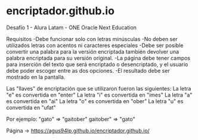 # encriptador.github.io
Desafío 1 - Alura Latam - ONE Oracle Next Education

Requisitos
-Debe funcionar solo con letras minúsculas
-No deben ser utilizados letras con acentos ni caracteres especiales
-Debe ser posible convertir una palabra para la versión encriptada también devolver una palabra encriptada para su versión original.
-La página debe tener campos para inserción del texto que será encriptado o desencriptado, y el usuario debe poder escoger entre as dos opciones.
-El resultado debe ser mostrado en la pantalla.

Las "llaves" de encriptación que se utilizaron fueron las siguientes:
La letra "e" es convertida en "enter" 
La letra "i" es convertida en "imes" 
La letra "a" es convertida en "ai" 
La letra "o" es convertida en "ober" 
La letra "u" es convertida en "ufat"

Por ejemplo: "gato" => "gaitober" gaitober" => "gato"

Página -> https://agus94lp.github.io/encriptador.github.io/
